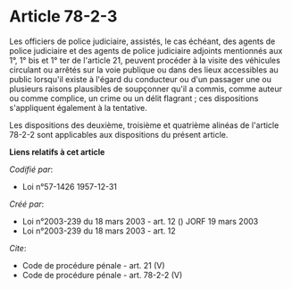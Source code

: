# Article 78-2-3

Les officiers de police judiciaire, assistés, le cas échéant, des agents de police judiciaire et des agents de police
judiciaire adjoints mentionnés aux 1°, 1° bis et 1° ter de l'article 21, peuvent procéder à la visite des véhicules circulant
ou arrêtés sur la voie publique ou dans des lieux accessibles au public lorsqu'il existe à l'égard du conducteur ou d'un
passager une ou plusieurs raisons plausibles de soupçonner qu'il a commis, comme auteur ou comme complice, un crime ou un
délit flagrant ; ces dispositions s'appliquent également à la tentative. 

Les dispositions des deuxième, troisième et quatrième alinéas de l'article 78-2-2 sont applicables aux dispositions du
présent article.

**Liens relatifs à cet article**

_Codifié par_:

  - Loi n°57-1426 1957-12-31

_Créé par_:

  - Loi n°2003-239 du 18 mars 2003 - art. 12 () JORF 19 mars 2003
  - Loi n°2003-239 du 18 mars 2003 - art. 12

_Cite_:

  - Code de procédure pénale - art. 21 (V)
  - Code de procédure pénale - art. 78-2-2 (V)
